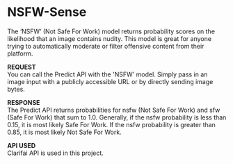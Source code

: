 # NSFW-Sense
The ‘NSFW’ (Not Safe For Work) model returns probability scores on the likelihood that an image contains nudity. This model is great for anyone trying to automatically moderate or filter offensive content from their platform.

**REQUEST**             
You can call the Predict API with the 'NSFW' model. Simply pass in an image input with a publicly accessible URL or by directly sending image bytes.                  

**RESPONSE**                 
The Predict API returns probabilities for nsfw (Not Safe For Work) and sfw (Safe For Work) that sum to 1.0. Generally, if the nsfw probability is less than 0.15, it is most likely Safe For Work. If the nsfw probability is greater than 0.85, it is most likely Not Safe For Work.

**API USED**                               
Clarifai API is used in this project.
